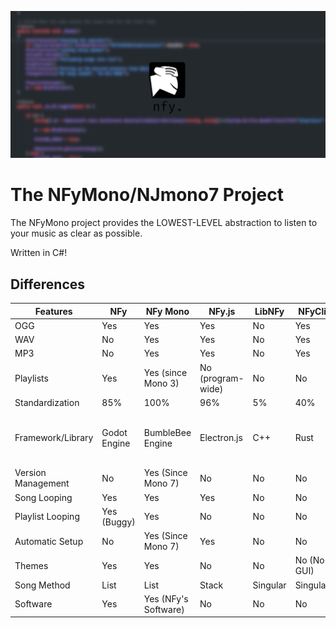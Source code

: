 ![Mono NFy](./nfymonoofficial.png)

# The NFyMono/NJmono7 Project

The NFyMono project provides the LOWEST-LEVEL abstraction to listen to your music as clear as possible.

Written in C#! 

## Differences

| Features           | NFy          | NFy Mono             | NFy.js            | LibNFy   | NFyCli      | NFy.DJS                              |
|--------------------|--------------|----------------------|-------------------|----------|-------------|--------------------------------------|
| OGG                | Yes          | Yes                  | Yes               | No       | Yes         | Yes                                  |
| WAV                | No           | Yes                  | Yes               | No       | Yes         | Yes                                  |
| MP3                | No           | Yes                  | Yes               | No       | Yes         | Yes                                  |
| Playlists          | Yes          | Yes (since Mono 3)   | No (program-wide) | No       | No          | No                                   |
| Standardization    | 85%          | 100%                 | 96%               | 5%       | 40%         | 6%                                   |
| Framework/Library  | Godot Engine | BumbleBee Engine     | Electron.js       | C++      | Rust        | Electron/D (D Language X JavaScript) |
| Version Management | No           | Yes (Since Mono 7)   | No                | No       | No          | No                                   |
| Song Looping       | Yes          | Yes                  | Yes               | No       | No          | No                                   |
| Playlist Looping   | Yes (Buggy)  | Yes                  | No                | No       | No          | No                                   |
| Automatic Setup    | No           | Yes (Since Mono 7)   | Yes               | No       | No          | No                                   |
| Themes             | Yes          | Yes                  | No                | No       | No (No GUI) | No                                   |
| Song Method        | List         | List                 | Stack             | Singular | Singular    | Stack                                |
| Software           | Yes          | Yes (NFy's Software) | No                | No       | No          | No                                   |